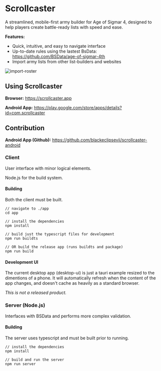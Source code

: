 # Scrollcaster

A streamlined, mobile-first army builder for Age of Sigmar 4, designed to help players create battle-ready lists with speed and ease.

**Features:**
- Quick, intuitive, and easy to navigate interface
- Up-to-date rules using the lastest BsData: https://github.com/BSData/age-of-sigmar-4th
- Import army lists from other list-builders and websites

![import-roster](https://github.com/user-attachments/assets/ef75e472-d3a8-4a58-aa9e-ff4f68a4595c)

## Using Scrollcaster

**Browser:** https://scrollcaster.app

**Android App:** https://play.google.com/store/apps/details?id=com.scrollcaster

## Contribution

**Android App (Github):** https://github.com/blackeclipsevii/scrollcaster-android

### Client

User interface with minor logical elements.

Node.js for the build system.

#### Building

Both the client must be built.

```
// navigate to ./app
cd app

// install the dependencies
npm install

// build just the typescript files for development
npm run buildts

// OR build the release app (runs buildts and package)
npm run build
```

#### Development UI

The current desktop app (desktop-ui) is just a tauri example resized to the dimentions of a phone.
It will automatically refresh when the content of the app changes, and doesn't cache as heavily as a standard browser.

*This is not a released product.*


### Server (Node.js)

Interfaces with BSData and performs more complex validation.

#### Building

The server uses typescript and must be built prior to running.

```
// install the dependencies
npm install

// build and run the server
npm run server
```
